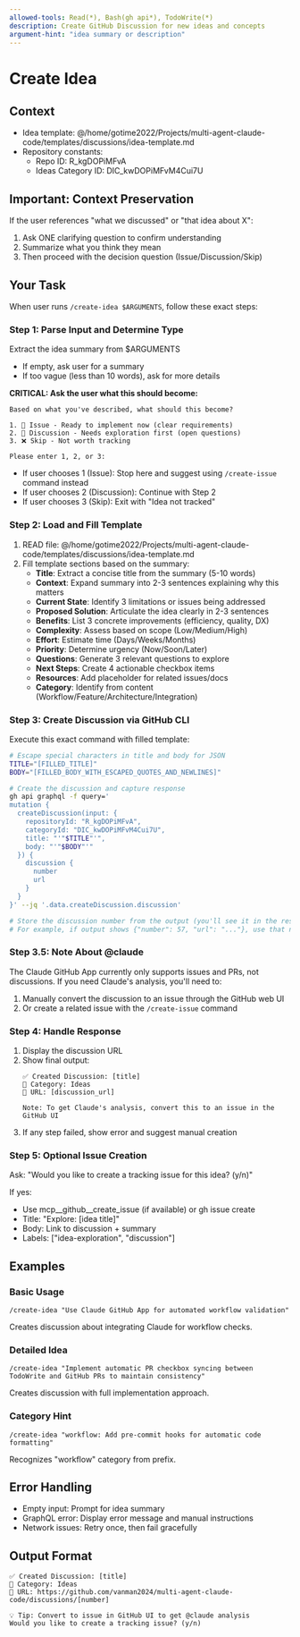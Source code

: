 ```yaml
---
allowed-tools: Read(*), Bash(gh api*), TodoWrite(*)
description: Create GitHub Discussion for new ideas and concepts
argument-hint: "idea summary or description"
---
```


# Create Idea

## Context
- Idea template: @/home/gotime2022/Projects/multi-agent-claude-code/templates/discussions/idea-template.md
- Repository constants:
  - Repo ID: R_kgDOPiMFvA
  - Ideas Category ID: DIC_kwDOPiMFvM4Cui7U

## Important: Context Preservation
If the user references "what we discussed" or "that idea about X":
1. Ask ONE clarifying question to confirm understanding
2. Summarize what you think they mean
3. Then proceed with the decision question (Issue/Discussion/Skip)

## Your Task

When user runs `/create-idea $ARGUMENTS`, follow these exact steps:

### Step 1: Parse Input and Determine Type
Extract the idea summary from $ARGUMENTS
- If empty, ask user for a summary
- If too vague (less than 10 words), ask for more details

**CRITICAL: Ask the user what this should become:**
```
Based on what you've described, what should this become?

1. 📝 Issue - Ready to implement now (clear requirements)
2. 💭 Discussion - Needs exploration first (open questions)
3. ❌ Skip - Not worth tracking

Please enter 1, 2, or 3:
```

- If user chooses 1 (Issue): Stop here and suggest using `/create-issue` command instead
- If user chooses 2 (Discussion): Continue with Step 2
- If user chooses 3 (Skip): Exit with "Idea not tracked"

### Step 2: Load and Fill Template
1. READ file: @/home/gotime2022/Projects/multi-agent-claude-code/templates/discussions/idea-template.md
2. Fill template sections based on the summary:
   - **Title**: Extract a concise title from the summary (5-10 words)
   - **Context**: Expand summary into 2-3 sentences explaining why this matters
   - **Current State**: Identify 3 limitations or issues being addressed
   - **Proposed Solution**: Articulate the idea clearly in 2-3 sentences
   - **Benefits**: List 3 concrete improvements (efficiency, quality, DX)
   - **Complexity**: Assess based on scope (Low/Medium/High)
   - **Effort**: Estimate time (Days/Weeks/Months)
   - **Priority**: Determine urgency (Now/Soon/Later)
   - **Questions**: Generate 3 relevant questions to explore
   - **Next Steps**: Create 4 actionable checkbox items
   - **Resources**: Add placeholder for related issues/docs
   - **Category**: Identify from content (Workflow/Feature/Architecture/Integration)

### Step 3: Create Discussion via GitHub CLI
Execute this exact command with filled template:

```bash
# Escape special characters in title and body for JSON
TITLE="[FILLED_TITLE]"
BODY="[FILLED_BODY_WITH_ESCAPED_QUOTES_AND_NEWLINES]"

# Create the discussion and capture response
gh api graphql -f query='
mutation {
  createDiscussion(input: {
    repositoryId: "R_kgDOPiMFvA",
    categoryId: "DIC_kwDOPiMFvM4Cui7U",
    title: "'"$TITLE"'",
    body: "'"$BODY"'"
  }) {
    discussion {
      number
      url
    }
  }
}' --jq '.data.createDiscussion.discussion'

# Store the discussion number from the output (you'll see it in the response)
# For example, if output shows {"number": 57, "url": "..."}, use that number
```

### Step 3.5: Note About @claude
The Claude GitHub App currently only supports issues and PRs, not discussions. 
If you need Claude's analysis, you'll need to:
1. Manually convert the discussion to an issue through the GitHub web UI
2. Or create a related issue with the `/create-issue` command

### Step 4: Handle Response
1. Display the discussion URL
2. Show final output:
   ```
   ✅ Created Discussion: [title]
   📍 Category: Ideas
   🔗 URL: [discussion_url]
   
   Note: To get Claude's analysis, convert this to an issue in the GitHub UI
   ```
3. If any step failed, show error and suggest manual creation

### Step 5: Optional Issue Creation
Ask: "Would you like to create a tracking issue for this idea? (y/n)"

If yes:
- Use mcp__github__create_issue (if available) or gh issue create
- Title: "Explore: [idea title]"
- Body: Link to discussion + summary
- Labels: ["idea-exploration", "discussion"]

## Examples

### Basic Usage
```
/create-idea "Use Claude GitHub App for automated workflow validation"
```
Creates discussion about integrating Claude for workflow checks.

### Detailed Idea
```
/create-idea "Implement automatic PR checkbox syncing between TodoWrite and GitHub PRs to maintain consistency"
```
Creates discussion with full implementation approach.

### Category Hint
```
/create-idea "workflow: Add pre-commit hooks for automatic code formatting"
```
Recognizes "workflow" category from prefix.

## Error Handling
- Empty input: Prompt for idea summary
- GraphQL error: Display error message and manual instructions
- Network issues: Retry once, then fail gracefully

## Output Format
```
✅ Created Discussion: [title]
📍 Category: Ideas
🔗 URL: https://github.com/vanman2024/multi-agent-claude-code/discussions/[number]

💡 Tip: Convert to issue in GitHub UI to get @claude analysis
Would you like to create a tracking issue? (y/n)
```